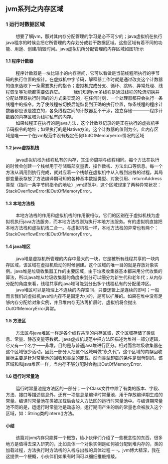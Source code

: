 ## jvm系列之内存区域
### 1 运行时数据区域
 &emsp; &emsp;想要了解jvm，那对其内存分配管理的学习是必不可少的；java虚拟机在执行java程序的时候会把它所管理的内存划分成若干数据区域。这些区域有着不同的功能、用途、创建/销毁时间。java虚拟机所分配管理的内存区域如图1所示

#### 1.1 程序计数器
&emsp; &emsp;程序计数器是一块比较小的内存空间，它可以看做是当前线程所执行的字节码的执行位置的指针。在虚拟机中字节码，解释器工作时就是通过改变这个计数器的值来选取下一条需要执行的指令；虚拟机完成分支、循环、跳转、异常处理、线程恢复等功能都需要依靠它。
&emsp; &emsp;我们知道jvm多线程是通过线程的轮流切换并分配处理器执行时间的的方式来实现的，在任何时刻，一个处理器都只会执行一条线程中的指令。为了使线程被切换后能恢复到正确的执行位置，每条线程的程序计数器都应该是独立的，各条线程之间的计数器互不干涉，独立存储————程序计数器的内存区域为线程私有的内存。<br/>
&emsp; &emsp;如果线程正在执行的是java方法，这个计数器记录的是正在执行的虚拟机字节码指令的地址；如果执行的是Native方法，这个计数器的值则为空。此内存区域是唯一一个在jvm规范中没有规定任何OutOfMemoryerror情况的区域
#### 1.2 java虚拟机栈
&emsp; &emsp;java虚拟机栈为线程私有的内存，其生命周期与线程相同。每个方法在执行的时候会创建一个栈帧用于存储局部变量表、操作数栈、方法出口等信息。每一个方法从调用到执行完成，就对应着一个栈帧在虚拟机中从入栈到出栈的过程。其局部变量表存放了方法编译期可知的各种基本数据类型、对象引用、returnAddress类型（指向一条字节码指令的地址）jvm规范中，这个区域规定了两种异常状况：StackOverflowError和OutOfMemoryError。
#### 1.3 本地方法栈
&emsp; &emsp;本地方法栈的作用和虚拟机栈的作用很相似，它们的区别在于虚拟机栈为虚拟机执行java方法服务，而本地方法栈则为执行本地方法服务。有的虚拟机直接把本地方法栈和虚拟机栈二合一。与虚拟机栈一样，本地方法栈的异常也有两个：StackOverflowError和OutOfMemoryError。
#### 1.4 java堆区
&emsp; &emsp;java堆是虚拟机所管理的内存中最大的一块，它是被所有线程共享的一块内存区域，该区域在虚拟机启动的时候创建。这个区域的唯一目的就是存放对象实例。java堆是垃圾收集器工作的主要区域，由于垃圾收集器基本都采用分代收集的算法，所以java堆从垃圾收集器的角度来划分可以细分为新生代和老年代；从内存分配的角度来看，线程共享的java堆可能划分出多个线程私有的分配缓冲区。<br/>
&emsp; &emsp;java堆区可以是物理上不连续的内存空间，只要逻辑上是连续的即可；一般而言我们的虚拟机java堆内存不是固定大小的，是可以扩展的。如果在堆中没有足够内存分配给对象实例，并且堆内存无法再扩展时，虚拟机将会抛出OutOfMemoryError异常。
#### 1.5 方法区
&emsp; &emsp;方法区与java堆区一样是各个线程共享的内存区域，这个区域存储了类信息、常量、静态变量等数据。java虚拟机规范中把方法区描述为堆得一部分逻辑，它又有一个名字——非堆，目的是与普通java堆进行区分。相对而言垃圾收集器在这个区域很少活动，因此一部分人把这个区域叫做“永久代”。这个区域的内存回收目标主要是针对常量池的回收和类型的卸载，然而类型卸载的条件是很苛刻的。该区域和和java堆区一样，当内存不够分配时会抛出OutOfMemoryError.
#### 1.6 运行时常量池
&emsp; &emsp;运行时常量池是方法区的一部分；一个Class文件中除了有类的版本、字段、方法、接口等描述信息外，还有一项信息是编译时常量池，用于存放编译期生成的常量。编译时常量池在类被加载后会放入方法区的运行时常量池中。与编译期常量池不同的是，运运行时常量池是动态的，运行期间产生的新的常量也会被放入这个区域，如：String类的intern()方法。

#### 小结
&emsp; &emsp;该篇对jvm内存只能算一个概览，给小伙伴们介绍了一些概念性的东西，很多地方是值得去深入研究的，比如具体一个对象实例是如何被分配到堆内存的，类的加载过程，方法执行时方法栈的入栈与出栈的具体过程······。jvm博大精深，我在这提供一个梗概，小伙伴们如果有时间可以细细推敲推敲。
